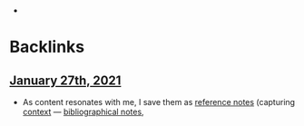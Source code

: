 - 

# Backlinks
## [January 27th, 2021](<January 27th, 2021.md>)
- As content resonates with me, I save them as [reference notes](<reference notes.md>) (capturing [context](<context.md>) — [bibliographical notes](<bibliographical notes.md>),

